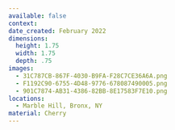 ```yaml
---
available: false
context:
date_created: February 2022
dimensions:
  height: 1.75
  width: 1.75
  depth: .75
images:
  - 31C787CB-867F-4030-B9FA-F28C7CE36A6A.png
  - F1192C90-6755-4D48-9776-678087490005.png
  - 901C7874-AB31-4386-82BB-8E17583F7E10.png
locations:
  - Marble Hill, Bronx, NY
material: Cherry
---
```

